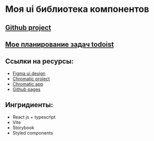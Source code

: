 # Моя ui библиотека компонентов

## [Github project](https://github.com/users/LumbagoG/projects/1)

## [Мое планирование задач todoist](https://github.com/users/LumbagoG/projects/1)

## Ссылки на ресурсы:

-   [Figma ui design](https://www.figma.com/file/Aq10VUMGoFEoKWoBccdelr/myReactTsLib?node-id=0-1&t=DBCdWMr1eON7Qb1I-0)
-   [Chromatic project](https://www.chromatic.com/library?appId=6405776599109c9529f5c23a)
-   [Chromatic app](https://6405776599109c9529f5c23a-jwdylatwub.chromatic.com/?path=/story)
-   [Github pages](https://lumbagog.github.io/myReactTsLib/)

## Ингридиенты:

-   React js + typescript
-   Vite
-   Storybook
-   Styled components
